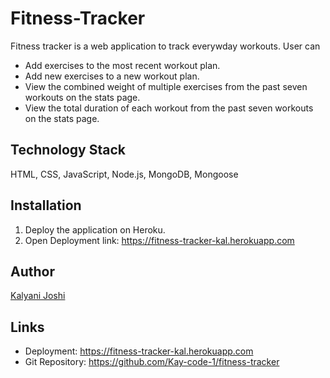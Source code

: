 # Fitness-Tracker

Fitness tracker is a web application to track everywday workouts. User can

- Add exercises to the most recent workout plan.
- Add new exercises to a new workout plan.
- View the combined weight of multiple exercises from the past seven workouts on the stats page.
- View the total duration of each workout from the past seven workouts on the stats page.

## Technology Stack

HTML, CSS, JavaScript, Node.js, MongoDB, Mongoose

## Installation

1. Deploy the application on Heroku.
2. Open Deployment link: https://fitness-tracker-kal.herokuapp.com

## Author

[Kalyani Joshi](!https://github.com/Kay-code-1)

## Links

- Deployment: https://fitness-tracker-kal.herokuapp.com
- Git Repository: https://github.com/Kay-code-1/fitness-tracker